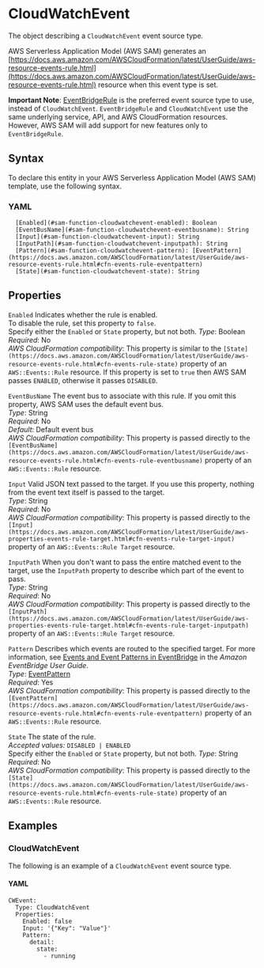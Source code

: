 # CloudWatchEvent<a name="sam-property-function-cloudwatchevent"></a>

The object describing a `CloudWatchEvent` event source type\.

AWS Serverless Application Model \(AWS SAM\) generates an [https://docs.aws.amazon.com/AWSCloudFormation/latest/UserGuide/aws-resource-events-rule.html](https://docs.aws.amazon.com/AWSCloudFormation/latest/UserGuide/aws-resource-events-rule.html) resource when this event type is set\.

**Important Note**: [EventBridgeRule](sam-property-function-eventbridgerule.md) is the preferred event source type to use, instead of `CloudWatchEvent`\. `EventBridgeRule` and `CloudWatchEvent` use the same underlying service, API, and AWS CloudFormation resources\. However, AWS SAM will add support for new features only to `EventBridgeRule`\.

## Syntax<a name="sam-property-function-cloudwatchevent-syntax"></a>

To declare this entity in your AWS Serverless Application Model \(AWS SAM\) template, use the following syntax\.

### YAML<a name="sam-property-function-cloudwatchevent-syntax.yaml"></a>

```
  [Enabled](#sam-function-cloudwatchevent-enabled): Boolean
  [EventBusName](#sam-function-cloudwatchevent-eventbusname): String
  [Input](#sam-function-cloudwatchevent-input): String
  [InputPath](#sam-function-cloudwatchevent-inputpath): String
  [Pattern](#sam-function-cloudwatchevent-pattern): [EventPattern](https://docs.aws.amazon.com/AWSCloudFormation/latest/UserGuide/aws-resource-events-rule.html#cfn-events-rule-eventpattern)
  [State](#sam-function-cloudwatchevent-state): String
```

## Properties<a name="sam-property-function-cloudwatchevent-properties"></a>

 `Enabled`   <a name="sam-function-cloudwatchevent-enabled"></a>
Indicates whether the rule is enabled\.  
To disable the rule, set this property to `false`\.  
Specify either the `Enabled` or `State` property, but not both\.
*Type*: Boolean  
*Required*: No  
*AWS CloudFormation compatibility*: This property is similar to the `[State](https://docs.aws.amazon.com/AWSCloudFormation/latest/UserGuide/aws-resource-events-rule.html#cfn-events-rule-state)` property of an `AWS::Events::Rule` resource\. If this property is set to `true` then AWS SAM passes `ENABLED`, otherwise it passes `DISABLED`\.

 `EventBusName`   <a name="sam-function-cloudwatchevent-eventbusname"></a>
The event bus to associate with this rule\. If you omit this property, AWS SAM uses the default event bus\.  
*Type*: String  
*Required*: No  
*Default*: Default event bus  
*AWS CloudFormation compatibility*: This property is passed directly to the `[EventBusName](https://docs.aws.amazon.com/AWSCloudFormation/latest/UserGuide/aws-resource-events-rule.html#cfn-events-rule-eventbusname)` property of an `AWS::Events::Rule` resource\.

 `Input`   <a name="sam-function-cloudwatchevent-input"></a>
Valid JSON text passed to the target\. If you use this property, nothing from the event text itself is passed to the target\.  
*Type*: String  
*Required*: No  
*AWS CloudFormation compatibility*: This property is passed directly to the `[Input](https://docs.aws.amazon.com/AWSCloudFormation/latest/UserGuide/aws-properties-events-rule-target.html#cfn-events-rule-target-input)` property of an `AWS::Events::Rule Target` resource\.

 `InputPath`   <a name="sam-function-cloudwatchevent-inputpath"></a>
When you don't want to pass the entire matched event to the target, use the `InputPath` property to describe which part of the event to pass\.  
*Type*: String  
*Required*: No  
*AWS CloudFormation compatibility*: This property is passed directly to the `[InputPath](https://docs.aws.amazon.com/AWSCloudFormation/latest/UserGuide/aws-properties-events-rule-target.html#cfn-events-rule-target-inputpath)` property of an `AWS::Events::Rule Target` resource\.

 `Pattern`   <a name="sam-function-cloudwatchevent-pattern"></a>
Describes which events are routed to the specified target\. For more information, see [Events and Event Patterns in EventBridge](https://docs.aws.amazon.com/eventbridge/latest/userguide/eventbridge-and-event-patterns.html) in the *Amazon EventBridge User Guide*\.  
*Type*: [EventPattern](https://docs.aws.amazon.com/AWSCloudFormation/latest/UserGuide/aws-resource-events-rule.html#cfn-events-rule-eventpattern)  
*Required*: Yes  
*AWS CloudFormation compatibility*: This property is passed directly to the `[EventPattern](https://docs.aws.amazon.com/AWSCloudFormation/latest/UserGuide/aws-resource-events-rule.html#cfn-events-rule-eventpattern)` property of an `AWS::Events::Rule` resource\.

 `State`   <a name="sam-function-cloudwatchevent-state"></a>
The state of the rule\.  
*Accepted values:* `DISABLED | ENABLED`  
Specify either the `Enabled` or `State` property, but not both\.
*Type*: String  
*Required*: No  
*AWS CloudFormation compatibility*: This property is passed directly to the `[State](https://docs.aws.amazon.com/AWSCloudFormation/latest/UserGuide/aws-resource-events-rule.html#cfn-events-rule-state)` property of an `AWS::Events::Rule` resource\.

## Examples<a name="sam-property-function-cloudwatchevent--examples"></a>

### CloudWatchEvent<a name="sam-property-function-cloudwatchevent--examples--cloudwatchevent"></a>

The following is an example of a `CloudWatchEvent` event source type\.

#### YAML<a name="sam-property-function-cloudwatchevent--examples--cloudwatchevent--yaml"></a>

```
CWEvent:
  Type: CloudWatchEvent
  Properties:
    Enabled: false
    Input: '{"Key": "Value"}'
    Pattern:
      detail:
        state:
          - running
```